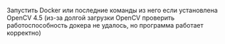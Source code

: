 Запустить Docker или последние команды из него если установлена OpenCV 4.5 (из-за долгой загрузки OpenCV проверить работоспособность докера не удалось, но программа работает корректно)
